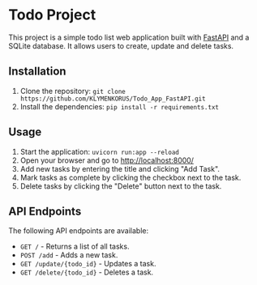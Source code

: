 <h1>Todo Project</h1>
    <p>
      This project is a simple todo list web application built with <a href="https://fastapi.tiangolo.com/">FastAPI</a> and a SQLite database. It allows users to create, update and delete tasks.
    </p>
    <h2>Installation</h2>
    <ol>
      <li>Clone the repository: <code>git clone https://github.com/KLYMENKORUS/Todo_App_FastAPI.git</code></li>
      <li>Install the dependencies: <code>pip install -r requirements.txt</code></li>
    </ol>
    <h2>Usage</h2>
    <ol>
      <li>Start the application: <code>uvicorn run:app --reload</code></li>
      <li>Open your browser and go to <a href="http://localhost:8000/">http://localhost:8000/</a></li>
      <li>Add new tasks by entering the title and clicking "Add Task".</li>
      <li>Mark tasks as complete by clicking the checkbox next to the task.</li>
      <li>Delete tasks by clicking the "Delete" button next to the task.</li>
    </ol>
    <h2>API Endpoints</h2>
    <p>The following API endpoints are available:</p>
    <ul>
      <li><code>GET /</code> - Returns a list of all tasks.</li>
      <li><code>POST /add</code> - Adds a new task.</li>
      <li><code>GET /update/{todo_id}</code> - Updates a task.</li>
      <li><code>GET /delete/{todo_id}</code> - Deletes a task.</li>
    </ul>
